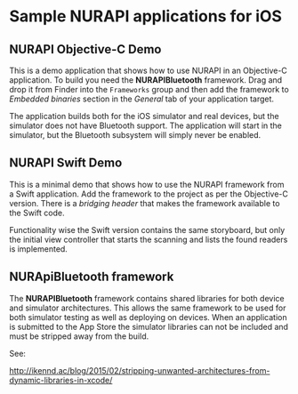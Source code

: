 # Sample NURAPI applications for iOS

## NURAPI Objective-C Demo
This is a demo application that shows how to use NURAPI in an Objective-C application.
To build you need the **NURAPIBluetooth** framework. Drag and drop it from Finder
into the `Frameworks` group and then add the framework to *Embedded binaries* section 
in the *General* tab of your application target.

The application builds both for the iOS simulator and real devices, but the simulator does
not have Bluetooth support. The application will start in the simulator, but the Bluetooth
subsystem will simply never be enabled.


## NURAPI Swift Demo
This is a minimal demo that shows how to use the NURAPI framework from a Swift application.
Add the framework to the project as per the Objective-C version. There is a *bridging header*
that makes the framework available to the Swift code.

Functionality wise the Swift version contains the same storyboard, but only the initial
view controller that starts the scanning and lists the found readers is implemented.


## NURApiBluetooth framework
The **NURAPIBluetooth** framework contains shared libraries for both device and simulator architectures. This
allows the same framework to be used for both simulator testing as well as deploying on devices. When an application
is submitted to the App Store the simulator libraries can not be included and must be stripped away from the
build.

See:

http://ikennd.ac/blog/2015/02/stripping-unwanted-architectures-from-dynamic-libraries-in-xcode/
